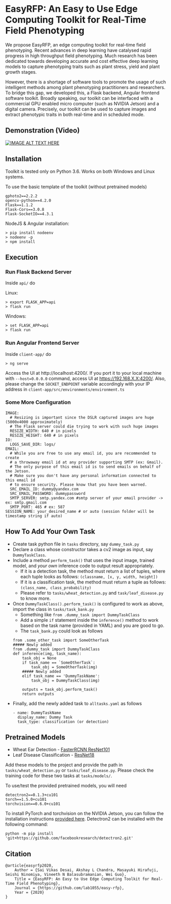 # EasyRFP: An Easy to Use Edge Computing Toolkit for Real-Time Field Phenotyping
We propose EasyRFP, an edge computing toolkit for real-time field phenotyping. Recent advances in deep learning have catalysed rapid progress in high throughput field phenotyping. Much research has been dedicated towards developing accurate and cost effective deep learning models to capture phenotyping traits such as plant stress, yield and plant growth stages. 

However, there is a shortage of software tools to promote the usage of such intelligent methods among plant phenotyping practitioners and researchers. To bridge this gap, we developed this, a Flask backend, Angular frontend software toolkit. Broadly speaking, our toolkit can be interfaced with a commercial GPU enabled micro computer (such as NVIDIA Jetson) and a digital camera. Precisely, our toolkit can be used to capture images and extract phenotypic traits in both real-time and in scheduled mode.

## Demonstration (Video)
[![IMAGE ALT TEXT HERE](https://img.youtube.com/vi/oAGbpVgPE6U/0.jpg)](https://www.youtube.com/watch?v=oAGbpVgPE6U)

## Installation
Toolkit is tested only on Python 3.6. Works on both Windows and Linux systems.  

To use the basic template of the toolkit (without pretrained models)
```
gphoto2==2.2.2
opencv-python==4.2.0
Flask==1.1.2
Flask-Cors==3.0.8
Flask-SocketIO==4.3.1
```

NodeJS & Angular installation:
```
> pip install nodeenv
> nodeenv -p
> npm install
```

## Execution

### Run Flask Backend Server 
Inside `api/` do

Linux:
```
> export FLASK_APP=api
> flask run
```

Windows:
```
> set FLASK_APP=api
> flask run
```

### Run Angular Frontend Server
Inside `client-app/` do
```
> ng serve
```

Access the UI at http://localhost:4200/. If you port it to your local machine with `--host=0.0.0.0` command, access UI at https://192.168.X.X:4200/. Also, please change the `SOCKET_ENDPOINT` variable accordingly with your IP address in `client-app/src/environments/environment.ts` 

### Some More Configuration

```
IMAGE:
  # Resizing is important since the DSLR captured images are huge (5000x4000 approximately) 
  # The Flask server could die trying to work with such huge images
  RESIZE_WIDTH: 640 # in pixels
  RESIZE_HEIGHT: 640 # in pixels
IO:
  LOGS_SAVE_DIR: logs/
EMAIL:
  # While you are free to use any email id, you are recommended to create
  # a throwaway email id at any provider supporting SMTP (ex: Gmail).
  # The only purpose of this email id is to send emails on behalf of the Jetson.
  # Make sure you don't have any personal information connected to this email id
  # to ensure security. Please know that you have been warned.
  SRC_EMAIL_ID: dummy@yandex.com
  SRC_EMAIL_PASSWORD: dummypassword
  SMTP_SERVER: smtp.yandex.com #smtp server of your email provider -> ex: smtp.gmail.com
  SMTP_PORT: 465 # ex: 587
SESSION_NAME: your_desired_name # or auto (session folder will be timestamp string if auto) 
```

## How To Add Your Own Task

* Create task python file in `tasks` directory, say `dummy_task.py`
* Declare a class whose constructor takes a cv2 image as input, say `DummyTaskClass`.
* Include a method `perform_task()` that uses the input image, trained model, and _your own_ inference code to output result appropriately. 
    * If it is a detection task, the method must return a list of tuples, where each tuple looks as follows: `(classname, [x, y, width, height])`
    * If it is a classification task, the method must return a tuple as follows: `(class_name, class_probability)`
    * Please refer to `tasks/wheat_detection.py` and `task/leaf_disease.py` to know more.
* Once `DummyTaskClass().perform_task()` is configured to work as above, import the class in `tasks/task_bank.py`
    * Something like `from .dummy_task import DummyTaskClass`
    * Add a simple `if` statement inside the `inference()` method to work based on the task name (provided in YAML) and you are good to go. 
    * The `task_bank.py` could look as follows
    ``` 
    from .some_other_task import SomeOtherTask
    ##### Newly added 
    from .dummy_task import DummyTaskClass
    def inference(img, task_name):
        task_obj = None
        if task_name == `SomeOtherTask`:
            task_obj = SomeOtherTask(img)
        ##### Newly added
        elif task_name == 'DummyTaskName':
            task_obj = DummyTaskClass(img)
        
        outputs = task_obj.perform_task()
        return outputs
    ```
* Finally, add the newly added task to `alltasks.yaml` as follows
    ```
    - name: DummyTaskName
      display_name: Dummy Task
      task_type: classification (or detection)
    ```

## Pretrained Models 

* Wheat Ear Detection - [FasterRCNN ResNet101](https://www.google.com/url?q=https://www.dropbox.com/s/74hvt7ykzg42tg7/wheat_head_frcnn.pth?dl%3D0&sa=D&source=hangouts&ust=1592644895243000&usg=AFQjCNHaJ6uUhi1fmsskQy-gN2vz93RB1A)
* Leaf Disease Classification - [ResNet18](https://www.google.com/url?q=https://www.dropbox.com/s/8kzeyeopz8t5tpk/leaf_stress_resnet50.pth?dl%3D0&sa=D&source=hangouts&ust=1592644882326000&usg=AFQjCNFSeyA11V5HKlJHj72VvP4rdieY_g)

Add these models to the project and provide the path in `tasks/wheat_detection.py` or `tasks/leaf_disease.py`. Please check the training code for these two tasks at `tasks/models/`.


To use/test the provided pretrained models, you will need
```
detectron2==0.1.3+cu101
torch==1.5.0+cu101
torchvision==0.6.0+cu101
```

To install PyTorch and torchvision on the NVIDIA Jetson, you can follow the installation instructions [provided here](https://forums.developer.nvidia.com/t/pytorch-for-jetson-nano-version-1-6-0-now-available/72048). Detectron2 can be installed with the following command:
```
python -m pip install 'git+https://github.com/facebookresearch/detectron2.git'
```

## Citation
```
@article{easyrfp2020,
    Author = {Sai Vikas Desai, Akshay L Chandra, Masayuki Hirafuji, Seishi Ninomiya, Vineeth N Balasubramanian, Wei Guo},
    Title = {EasyRFP: An Easy to Use Edge Computing Toolkit for Real-Time Field Phenotyping},
    Journal = {https://github.com/lab1055/easy-rfp},
    Year = {2020}
}
```